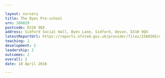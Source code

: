 ```yaml
---

layout: nursery
title: The Byes Pre-school
urn: 106029
postcode: EX10 9QX
address: Sidford Social Hall, Byes Lane, Sidford, Devon, EX10 9QX
latestReportUrl: https://reports.ofsted.gov.uk/provider/files/2566565/urn/106029.pdf
teaching: 2
development: 2
leadership: 2
outcomes: 2
overall: 2
date: 18 April 2016

---
```

